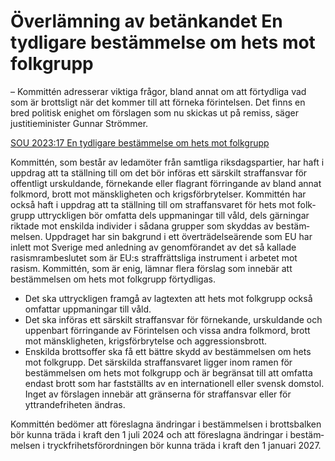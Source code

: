 # Överlämning av betänkandet En tydligare bestämmelse om hets mot folkgrupp

– Kommittén adresserar viktiga frågor, bland annat om att för­tydliga vad som är brottsligt när det kommer till att förneka förintelsen. Det finns en bred politisk enighet om förslagen som nu skickas ut på remiss, säger justitie­minister Gunnar Strömmer.

[SOU 2023:17 En tydligare bestämmelse om hets mot folkgrupp](/rattsliga-dokument/statens-offentliga-utredningar/2023/04/sou-202317/ "SOU 2023:17")

Kommittén, som består av leda­möter från samtliga riksdags­partier, har haft i uppdrag att ta ställning till om det bör införas ett särskilt straff­ansvar för offentligt urskuldande, förnekande eller flagrant för­ringande av bland annat folkmord, brott mot mänsk­ligheten och krigs­förbrytelser. Kommittén har också haft i uppdrag att ta ställning till om straff­ansvaret för hets mot folk­grupp uttryckligen bör omfatta dels upp­maningar till våld, dels gärningar riktade mot enskilda individer i sådana grupper som skyddas av bestäm­melsen. Uppdraget har sin bakgrund i ett över­trädelse­ärende som EU har inlett mot Sverige med anled­ning av genom­förandet av det så kallade rasism­ram­beslutet som är EU:s straff­rättsliga instrument i arbetet mot rasism. Kommittén, som är enig, lämnar flera förslag som innebär att bestäm­melsen om hets mot folk­grupp förtydligas.

* Det ska uttryckligen framgå av lag­texten att hets mot folk­grupp också omfattar upp­maningar till våld.
* Det ska införas ett särskilt straff­ansvar för för­nekande, urskuldande och uppenbart förringande av Förintelsen och vissa andra folkmord, brott mot mänsk­ligheten, krigs­förbrytelse och aggressions­brott.
* Enskilda brotts­offer ska få ett bättre skydd av bestäm­melsen om hets mot folkgrupp.
  Det särskilda straff­ansvaret ligger inom ramen för bestäm­melsen om hets mot folkgrupp och är begränsat till att omfatta endast brott som har fastställts av en inter­nationell eller svensk domstol. Inget av förslagen innebär att gränserna för straff­ansvar eller för yttrande­friheten ändras.

Kommittén bedömer att före­slagna ändringar i bestäm­melsen i brotts­balken bör kunna träda i kraft den 1 juli 2024 och att före­slagna ändringar i bestäm­melsen i tryck­frihets­förordningen bör kunna träda i kraft den 1 januari 2027.

